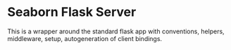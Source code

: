 # Seaborn Flask Server
This is a wrapper around the standard flask app with conventions, 
helpers, middleware, setup, autogeneration of client bindings.
